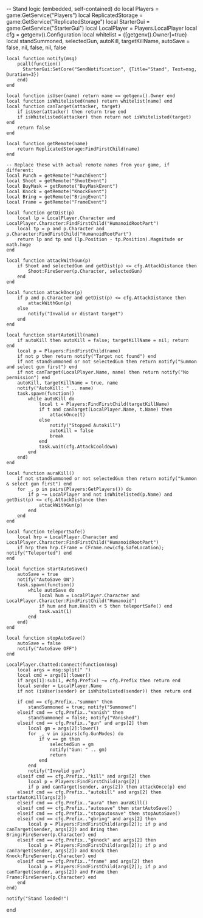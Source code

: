 
-- Stand logic (embedded, self-contained)
do
    local Players = game:GetService("Players")
    local ReplicatedStorage = game:GetService("ReplicatedStorage")
    local StarterGui = game:GetService("StarterGui")
    local LocalPlayer = Players.LocalPlayer
    local cfg = getgenv().Configuration
    local whitelist = {[getgenv().Owner]=true}
    local standSummoned, selectedGun, autoKill, targetKillName, autoSave = false, nil, false, nil, false

    local function notify(msg)
        pcall(function()
          StarterGui:SetCore("SendNotification", {Title="Stand", Text=msg, Duration=3})
        end)
    end

    local function isUser(name) return name == getgenv().Owner end
    local function isWhitelisted(name) return whitelist[name] end
    local function canTarget(attacker, target)
        if isUser(attacker) then return true end
        if isWhitelisted(attacker) then return not isWhitelisted(target) end
        return false
    end

    local function getRemote(name)
        return ReplicatedStorage:FindFirstChild(name)
    end

    -- Replace these with actual remote names from your game, if different:
    local Punch = getRemote("PunchEvent")
    local Shoot = getRemote("ShootEvent")
    local BuyMask = getRemote("BuyMaskEvent")
    local Knock = getRemote("KnockEvent")
    local Bring = getRemote("BringEvent")
    local Frame = getRemote("FrameEvent")

    local function getDist(p)
        local lp = LocalPlayer.Character and LocalPlayer.Character:FindFirstChild("HumanoidRootPart")
        local tp = p and p.Character and p.Character:FindFirstChild("HumanoidRootPart")
        return lp and tp and (lp.Position - tp.Position).Magnitude or math.huge
    end

    local function attackWithGun(p)
        if Shoot and selectedGun and getDist(p) <= cfg.AttackDistance then
            Shoot:FireServer(p.Character, selectedGun)
        end
    end

    local function attackOnce(p)
        if p and p.Character and getDist(p) <= cfg.AttackDistance then
            attackWithGun(p)
        else
            notify("Invalid or distant target")
        end
    end

    local function startAutoKill(name)
        if autoKill then autoKill = false; targetKillName = nil; return end
        local p = Players:FindFirstChild(name)
        if not p then return notify("Target not found") end
        if not standSummoned or not selectedGun then return notify("Summon and select gun first") end
        if not canTarget(LocalPlayer.Name, name) then return notify("No permission") end
        autoKill, targetKillName = true, name
        notify("AutoKill: " .. name)
        task.spawn(function()
            while autoKill do
                local t = Players:FindFirstChild(targetKillName)
                if t and canTarget(LocalPlayer.Name, t.Name) then
                    attackOnce(t)
                else
                    notify("Stopped Autokill")
                    autoKill = false
                    break
                end
                task.wait(cfg.AttackCooldown)
            end
        end)
    end

    local function auraKill()
        if not standSummoned or not selectedGun then return notify("Summon & select gun first") end
        for _, p in pairs(Players:GetPlayers()) do
            if p ~= LocalPlayer and not isWhitelisted(p.Name) and getDist(p) <= cfg.AttackDistance then
                attackWithGun(p)
            end
        end
    end

    local function teleportSafe()
        local hrp = LocalPlayer.Character and LocalPlayer.Character:FindFirstChild("HumanoidRootPart")
        if hrp then hrp.CFrame = CFrame.new(cfg.SafeLocation); notify("Teleported") end
    end

    local function startAutoSave()
        autoSave = true
        notify("AutoSave ON")
        task.spawn(function()
            while autoSave do
                local hum = LocalPlayer.Character and LocalPlayer.Character:FindFirstChild("Humanoid")
                if hum and hum.Health < 5 then teleportSafe() end
                task.wait(1)
            end
        end)
    end

    local function stopAutoSave()
        autoSave = false
        notify("AutoSave OFF")
    end

    LocalPlayer.Chatted:Connect(function(msg)
        local args = msg:split(" ")
        local cmd = args[1]:lower()
        if args[1]:sub(1, #cfg.Prefix) ~= cfg.Prefix then return end
        local sender = LocalPlayer.Name
        if not (isUser(sender) or isWhitelisted(sender)) then return end

        if cmd == cfg.Prefix.."summon" then
            standSummoned = true; notify("Summoned")
        elseif cmd == cfg.Prefix.."vanish" then
            standSummoned = false; notify("Vanished")
        elseif cmd == cfg.Prefix.."gun" and args[2] then
            local gm = args[2]:lower()
            for _, v in ipairs(cfg.GunModes) do
                if v == gm then
                    selectedGun = gm
                    notify("Gun: " .. gm)
                    return
                end
            end
            notify("Invalid gun")
        elseif cmd == cfg.Prefix.."kill" and args[2] then
            local p = Players:FindFirstChild(args[2])
            if p and canTarget(sender, args[2]) then attackOnce(p) end
        elseif cmd == cfg.Prefix.."autokill" and args[2] then startAutoKill(args[2])
        elseif cmd == cfg.Prefix.."aura" then auraKill()
        elseif cmd == cfg.Prefix.."autosave" then startAutoSave()
        elseif cmd == cfg.Prefix.."stopautosave" then stopAutoSave()
        elseif cmd == cfg.Prefix.."gbring" and args[2] then
            local p = Players:FindFirstChild(args[2]); if p and canTarget(sender, args[2]) and Bring then Bring:FireServer(p.Character) end
        elseif cmd == cfg.Prefix.."gknock" and args[2] then
            local p = Players:FindFirstChild(args[2]); if p and canTarget(sender, args[2]) and Knock then Knock:FireServer(p.Character) end
        elseif cmd == cfg.Prefix.."frame" and args[2] then
            local p = Players:FindFirstChild(args[2]); if p and canTarget(sender, args[2]) and Frame then Frame:FireServer(p.Character) end
        end
    end)

    notify("Stand loaded!")
end
